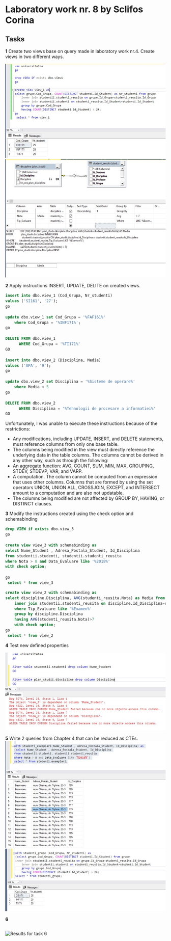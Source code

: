 # Laboratory work nr. 8 by Sclifos Corina

## Tasks
**1** Create two views base on query made in laboratory work nr.4. Create views in two different ways.

![Results for task 1.1](images/lab8_1.1.JPG)
![Results for task 1.2](images/lab8_1.2.JPG)

**2** Apply instructions INSERT, UPDATE, DELITE on created views.
```sql
insert into dbo.view_1 (Cod_Grupa, Nr_studenti)   
values ('SI161', '27'); 
go

update dbo.view_1 set Cod_Grupa = '%FAF161%'
	where Cod_Grupa = '%INF171%';
go

DELETE FROM dbo.view_1
      WHERE Cod_Grupa = '%TI171%'
GO

insert into dbo.view_2 (Disciplina, Media)   
values ('APA', '9'); 
go

update dbo.view_2 set Disciplina = '%Sisteme de operare%'
	where Media < 5
go

DELETE FROM dbo.view_2
      WHERE Disciplina = '%Tehnologii de procesare a informatiei%'
GO
```
Unfortunately, I was unable to execute these instructions because of the restrictions:
* Any modifications, including UPDATE, INSERT, and DELETE statements, must reference columns from only one base table.
* The columns being modified in the view must directly reference the underlying data in the table columns. The columns cannot be derived in any other way, such as through the following:
* An aggregate function: AVG, COUNT, SUM, MIN, MAX, GROUPING, STDEV, STDEVP, VAR, and VARP.
* A computation. The column cannot be computed from an expression that uses other columns. Columns that are formed by using the set operators UNION, UNION ALL, CROSSJOIN, EXCEPT, and INTERSECT amount to a computation and are also not updatable.
* The columns being modified are not affected by GROUP BY, HAVING, or DISTINCT clauses.

**3** Modify the instructions created using the check option and schemabinding
```sql
drop VIEW if exists dbo.view_3
go

create view view_3 with schemabinding as
select Nume_Student , Adresa_Postala_Student, Id_Disciplina
from studentii.studenti, studentii.studenti_reusita
where Nota > 8 and Data_Evaluare like '%2018%'
with check option;

go
 select * from view_3
```
```sql
create view view_2 with schemabinding as
select discipline.Disciplina, AVG(studenti_reusita.Nota) as Media from plan_studii.discipline
	inner join studentii.studenti_reusita on discipline.Id_Disciplina=studenti_reusita.Id_Disciplina
	where Tip_Evaluare like '%Examen%'
	group by discipline.Disciplina
	having AVG(studenti_reusita.Nota)>7
	with check option;
go
 select * from view_2
```

**4** Test new defined properties

![Results for task 4](images/lab8_4.JPG)

**5** Write 2 queries from Chapter 4 that can be reduced as CTEs.
![Results for task 5.1](images/lab8_5.JPG)
![Results for task 5.2](images/lab8_5.2.JPG)

**6** 
```sql

```
![Results for task 6](images/lab7_6.JPG)


